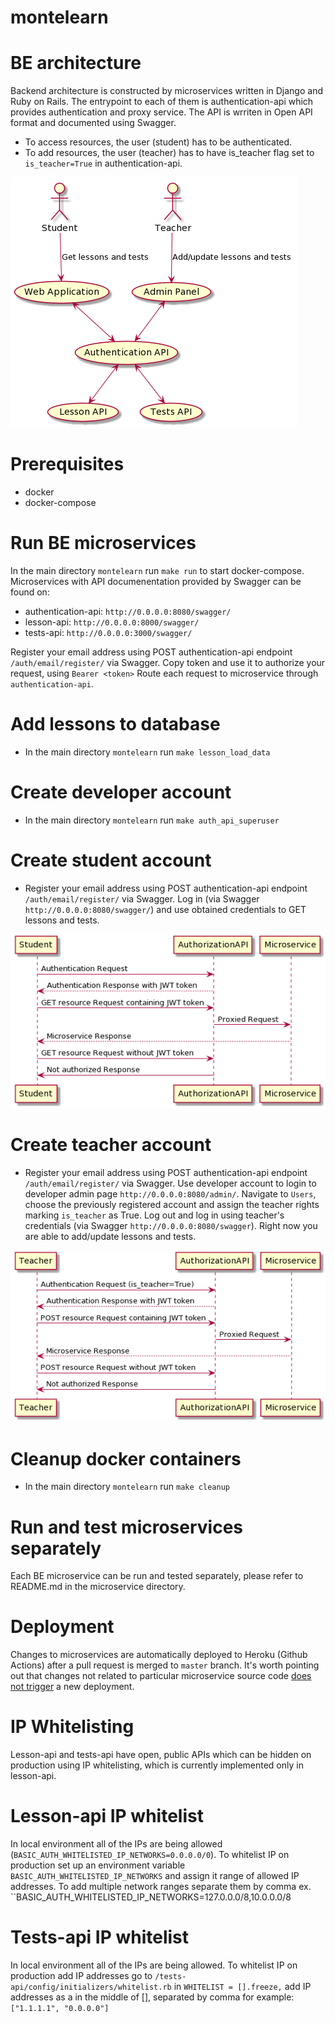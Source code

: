 ﻿# montelearn


# BE architecture
Backend architecture is constructed by microservices written in Django and Ruby on Rails.
The entrypoint to each of them is authentication-api which provides authentication and proxy service.
The API is wrriten in Open API format and documented using Swagger.

- To access resources, the user (student) has to be authenticated.
- To add resources, the user (teacher) has to have is_teacher flag set to `is_teacher=True` in authentication-api.

![Architecture](../diagrams/architecture-diagram.png)

# Prerequisites
- docker
- docker-compose

# Run BE microservices
In the main directory `montelearn` run `make run` to start docker-compose.
Microservices with API documenentation provided by Swagger can be found on:
- authentication-api: `http://0.0.0.0:8080/swagger/`
- lesson-api: `http://0.0.0.0:8000/swagger/`
- tests-api: `http://0.0.0.0:3000/swagger/`

Register your email address using POST authentication-api endpoint `/auth/email/register/` via Swagger.
Copy token and use it to authorize your request, using `Bearer <token>`
Route each request to microservice through `authentication-api`.

# Add lessons to database
- In the main directory `montelearn` run `make lesson_load_data`

# Create developer account
- In the main directory `montelearn` run `make auth_api_superuser`

# Create student account
- Register your email address using POST authentication-api endpoint `/auth/email/register/` via Swagger.
  Log in (via Swagger `http://0.0.0.0:8080/swagger/`) and use obtained credentials to GET lessons and tests.

![Student diagram](../diagrams/student-diagram.png)

# Create teacher account
- Register your email address using POST authentication-api endpoint `/auth/email/register/` via Swagger.
  Use developer account to login to developer admin page `http://0.0.0.0:8080/admin/`.
  Navigate to `Users`, choose the previously registered account and assign the teacher rights marking `is_teacher` as True.
  Log out and log in using teacher's credentials (via Swagger `http://0.0.0.0:8080/swagger`).
  Right now you are able to add/update lessons and tests.

![Teacher diagram](../diagrams/teacher-diagram.png)

# Cleanup docker containers
- In the main directory `montelearn` run `make cleanup`

# Run and test microservices separately
Each BE microservice can be run and tested separately, please refer to README.md in the microservice directory.

# Deployment
Changes to microservices are automatically deployed to Heroku (Github Actions) after a pull request is merged to `master` branch. It's worth pointing out that changes not related to particular microservice source code <u>does not trigger</u> a new deployment.


# IP Whitelisting
Lesson-api and tests-api have open, public APIs which can be hidden on production using IP whitelisting, which is currently implemented only in lesson-api.

# Lesson-api IP whitelist
In local environment all of the IPs are being allowed (`BASIC_AUTH_WHITELISTED_IP_NETWORKS=0.0.0.0/0`).
To whitelist IP on production set up an environment variable `BASIC_AUTH_WHITELISTED_IP_NETWORKS` and assign it range of allowed IP addresses.
To add multiple network ranges separate them by comma ex. ``BASIC_AUTH_WHITELISTED_IP_NETWORKS=127.0.0.0/8,10.0.0.0/8

# Tests-api IP whitelist
In local environment all of the IPs are being allowed.
To whitelist IP on production add IP addresses go to `/tests-api/config/initializers/whitelist.rb` in `WHITELIST = [].freeze,` add IP addresses as a  in the middle of [], separated by comma for example: `["1.1.1.1", "0.0.0.0"]`
